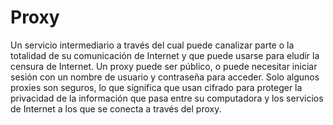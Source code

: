[Title]: # (Proxy)
[Order]: # (93)

# Proxy 

Un servicio intermediario a través del cual puede canalizar parte o la totalidad de su comunicación de Internet y que puede usarse para eludir la censura de Internet. Un proxy puede ser público, o puede necesitar iniciar sesión con un nombre de usuario y contraseña para acceder. Solo algunos proxies son seguros, lo que significa que usan cifrado para proteger la privacidad de la información que pasa entre su computadora y los servicios de Internet a los que se conecta a través del proxy.